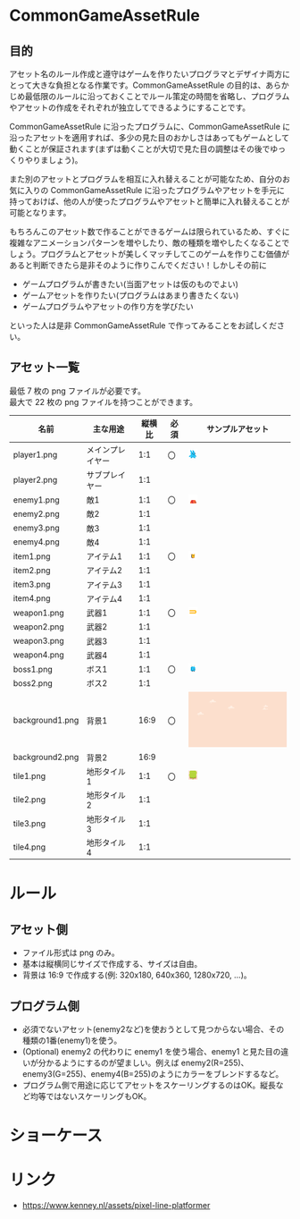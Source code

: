 # CommonGameAssetRule
## 目的
アセット名のルール作成と遵守はゲームを作りたいプログラマとデザイナ両方にとって大きな負担となる作業です。CommonGameAssetRule の目的は、あらかじめ最低限のルールに沿っておくことでルール策定の時間を省略し、プログラムやアセットの作成をそれぞれが独立してできるようにすることです。

CommonGameAssetRule に沿ったプログラムに、CommonGameAssetRule に沿ったアセットを適用すれば、多少の見た目のおかしさはあってもゲームとして動くことが保証されます(まずは動くことが大切で見た目の調整はその後でゆっくりやりましょう)。

また別のアセットとプログラムを相互に入れ替えることが可能なため、自分のお気に入りの CommonGameAssetRule に沿ったプログラムやアセットを手元に持っておけば、他の人が使ったプログラムやアセットと簡単に入れ替えることが可能となります。

もちろんこのアセット数で作ることができるゲームは限られているため、すぐに複雑なアニメーションパターンを増やしたり、敵の種類を増やしたくなることでしょう。プログラムとアセットが美しくマッチしてこのゲームを作りこむ価値があると判断できたら是非そのように作りこんでください！しかしその前に

- ゲームプログラムが書きたい(当面アセットは仮のものでよい)
- ゲームアセットを作りたい(プログラムはあまり書きたくない)
- ゲームプログラムやアセットの作り方を学びたい

といった人は是非 CommonGameAssetRule で作ってみることをお試しください。

## アセット一覧
最低 7 枚の png ファイルが必要です。  
最大で 22 枚の png ファイルを持つことができます。

| 名前 | 主な用途 | 縦横比 | 必須 | サンプルアセット |
| -- | -- | -- | -- | -- |
| player1.png | メインプレイヤー | 1:1 | 〇 | ![](sample/player1.png) |
| player2.png | サブプレイヤー | 1:1 |   | |
| enemy1.png | 敵1 | 1:1 | 〇 | ![](sample/enemy1.png) |
| enemy2.png | 敵2 | 1:1 |  | |
| enemy3.png | 敵3 | 1:1 |  | |
| enemy4.png | 敵4 | 1:1 |  | |
| item1.png | アイテム1 | 1:1 | 〇 | ![](sample/item1.png) |
| item2.png | アイテム2 | 1:1 |  | |
| item3.png | アイテム3 | 1:1 |  | |
| item4.png | アイテム4 | 1:1 |  | |
| weapon1.png | 武器1 | 1:1 | 〇 | ![](sample/weapon1.png) |
| weapon2.png | 武器2 | 1:1 |  | |
| weapon3.png | 武器3 | 1:1 |  | |
| weapon4.png | 武器4 | 1:1 |  | |
| boss1.png | ボス1 | 1:1 | 〇 | ![](sample/boss1.png) |
| boss2.png | ボス2 | 1:1 |  | |
| background1.png | 背景1 | 16:9 | 〇 | ![](sample/background1.png) |
| background2.png | 背景2 | 16:9 |  | |
| tile1.png | 地形タイル1 | 1:1 | 〇 | ![](sample/tile1.png) |
| tile2.png | 地形タイル2 | 1:1 |  | |
| tile3.png | 地形タイル3 | 1:1 |  | |
| tile4.png | 地形タイル4 | 1:1 |  | |

# ルール
## アセット側
- ファイル形式は png のみ。
- 基本は縦横同じサイズで作成する、サイズは自由。
- 背景は 16:9 で作成する(例: 320x180, 640x360, 1280x720, ...)。

## プログラム側
- 必須でないアセット(enemy2など)を使おうとして見つからない場合、その種類の1番(enemy1)を使う。
- (Optional) enemy2 の代わりに enemy1 を使う場合、enemy1 と見た目の違いが分かるようにするのが望ましい。例えば enemy2(R=255)、enemy3(G=255)、enemy4(B=255)のようにカラーをブレンドするなど。
- プログラム側で用途に応じてアセットをスケーリングするのはOK。縦長など均等ではないスケーリングもOK。

# ショーケース

# リンク
- https://www.kenney.nl/assets/pixel-line-platformer